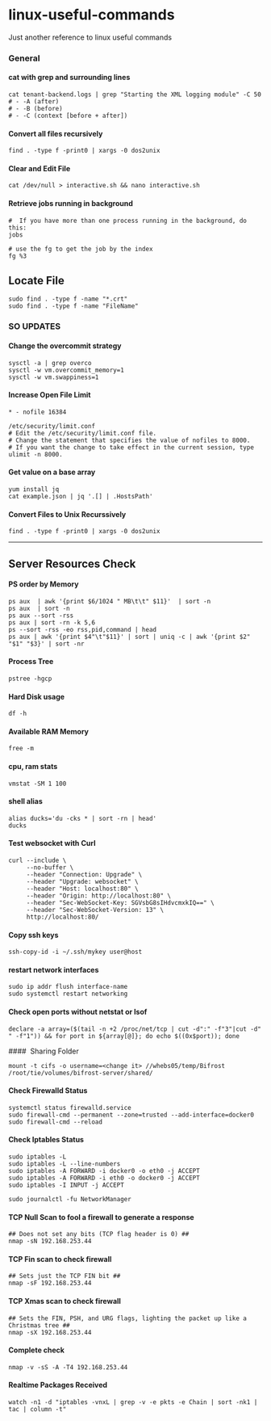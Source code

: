 # linux-useful-commands
Just another reference to linux useful commands

### General

#### cat with grep and surrounding lines
```
cat tenant-backend.logs | grep "Starting the XML logging module" -C 50
# - -A (after)
# - -B (before)
# - -C (context [before + after])
```

#### Convert all files recursively
```
find . -type f -print0 | xargs -0 dos2unix
```

#### Clear and Edit File
```
cat /dev/null > interactive.sh && nano interactive.sh
```

#### Retrieve jobs running in background
```
#  If you have more than one process running in the background, do this:
jobs

# use the fg to get the job by the index 
fg %3
```

## Locate File
```
sudo find . -type f -name "*.crt"
sudo find . -type f -name "FileName"
```

### SO UPDATES

#### Change the overcommit strategy
```
sysctl -a | grep overco
sysctl -w vm.overcommit_memory=1
sysctl -w vm.swappiness=1
```

#### Increase Open File Limit 
```
* - nofile 16384
```

```
/etc/security/limit.conf
# Edit the /etc/security/limit.conf file.
# Change the statement that specifies the value of nofiles to 8000.
# If you want the change to take effect in the current session, type ulimit -n 8000.
```

#### Get value on a base array
```
yum install jq
cat example.json | jq '.[] | .HostsPath'
```

#### Convert Files to Unix Recurssively
```
find . -type f -print0 | xargs -0 dos2unix
```

***

## Server Resources Check

#### PS order by Memory
```
ps aux  | awk '{print $6/1024 " MB\t\t" $11}'  | sort -n
ps aux  | sort -n
ps aux --sort -rss
ps aux | sort -rn -k 5,6
ps --sort -rss -eo rss,pid,command | head
ps aux | awk '{print $4"\t"$11}' | sort | uniq -c | awk '{print $2" "$1" "$3}' | sort -nr
```

#### Process Tree
```
pstree -hgcp
```

#### Hard Disk usage
```
df -h
```

#### Available RAM Memory
```
free -m
```

#### cpu, ram stats
```
vmstat -SM 1 100
```

#### shell alias  
```
alias ducks='du -cks * | sort -rn | head'
ducks
```

#### Test websocket with Curl
```
curl --include \
     --no-buffer \
     --header "Connection: Upgrade" \
     --header "Upgrade: websocket" \
     --header "Host: localhost:80" \
     --header "Origin: http://localhost:80" \
     --header "Sec-WebSocket-Key: SGVsbG8sIHdvcmxkIQ==" \
     --header "Sec-WebSocket-Version: 13" \
     http://localhost:80/
```

#### Copy ssh keys
```
ssh-copy-id -i ~/.ssh/mykey user@host
```

#### restart network interfaces
```
sudo ip addr flush interface-name
sudo systemctl restart networking
```

#### Check open ports without netstat or lsof
```
declare -a array=($(tail -n +2 /proc/net/tcp | cut -d":" -f"3"|cut -d" " -f"1")) && for port in ${array[@]}; do echo $((0x$port)); done
```

####  Sharing Folder 
```
mount -t cifs -o username=<change it> //whebs05/temp/Bifrost /root/tie/volumes/bifrost-server/shared/
```

#### Check Firewalld Status 
```
systemctl status firewalld.service
sudo firewall-cmd --permanent --zone=trusted --add-interface=docker0
sudo firewall-cmd --reload
```

#### Check Iptables Status
```
sudo iptables -L
sudo iptables -L --line-numbers
sudo iptables -A FORWARD -i docker0 -o eth0 -j ACCEPT
sudo iptables -A FORWARD -i eth0 -o docker0 -j ACCEPT
sudo iptables -I INPUT -j ACCEPT
```

```
sudo journalctl -fu NetworkManager
```

#### TCP Null Scan to fool a firewall to generate a response ##
```
## Does not set any bits (TCP flag header is 0) ##
nmap -sN 192.168.253.44
```

#### TCP Fin scan to check firewall ##
```
## Sets just the TCP FIN bit ##
nmap -sF 192.168.253.44
```

#### TCP Xmas scan to check firewall ##
```
## Sets the FIN, PSH, and URG flags, lighting the packet up like a Christmas tree ##
nmap -sX 192.168.253.44
```

#### Complete check
```
nmap -v -sS -A -T4 192.168.253.44
```

#### Realtime Packages Received
```
watch -n1 -d "iptables -vnxL | grep -v -e pkts -e Chain | sort -nk1 | tac | column -t"
```
